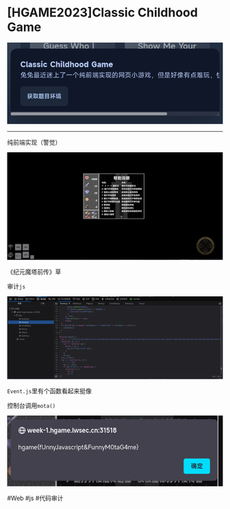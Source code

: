 # [HGAME2023]Classic Childhood Game
![](<./img/Pasted image 20230106115314.png>)

---
纯前端实现（警觉）

![](<./img/Pasted image 20230106115549.png>)

《纪元魔塔前传》草

审计`js`

![](<./img/Pasted image 20230106115703.png>)

`Event.js`里有个函数看起来挺像

控制台调用`mota()`

![](<./img/Pasted image 20230106115756.png>)

#Web #js #代码审计 